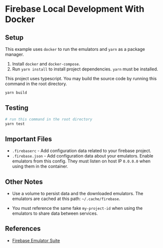 # Firebase Local Development With Docker

## Setup
This example uses `docker` to run the emulators and `yarn` as a package manager.

1. Install `docker` and `docker-compose`.
1. Run `yarn install` to install project dependencies. `yarn` must be installed.

This project uses typescript. You may build the source code by running this command in the root directory.
```bash
yarn build
```

## Testing

```bash
# run this command in the root directory
yarn test
```

## Important Files

- `.firebaserc` - Add configuration data related to your firebase project.
- `.firebase.json` - Add configuration data about your emulators. Enable emulators from this config. They must listen on host IP `0.0.0.0` when using them in the container.


## Other Notes
- Use a volume to persist data and the downloaded emulators. The emulators are cached at this path: `~/.cache/firebase`.

- You must reference the same fake `my-project-id` when using the emulators to share data between services.


## References

- [Firebase Emulator Suite](https://firebase.google.com/docs/emulator-suite)

